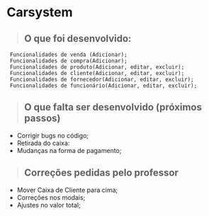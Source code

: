 # <strong>Carsystem</strong>

> ## O que foi desenvolvido:

     Funcionalidades de venda (Adicionar);
     Funcionalidades de compra(Adicionar);
     Funcionalidades de produto(Adicionar, editar, excluir);
     Funcionalidades de cliente(Adicionar, editar, excluir);
     Funcionalidades de fornecedor(Adicionar, editar, excluir);
     Funcionalidades de funcionário(Adicionar, editar, excluir);


> ## O que falta ser desenvolvido (próximos passos)

   * Corrigir bugs no código;
   * Retirada do caixa:
   * Mudanças na forma de pagamento;
     
> ## Correções pedidas pelo professor

   * Mover Caixa de Cliente para cima;
   * Correções nos modais;
   * Ajustes no valor total;
     
